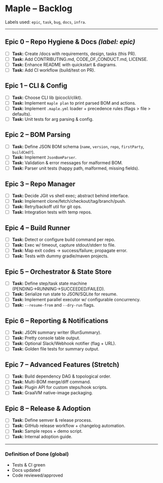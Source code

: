 # Maple – Backlog

Labels used: `epic`, `task`, `bug`, `docs`, `infra`.

----

## Epic 0 – Repo Hygiene & Docs  _(label: epic)_
- [ ] **Task:** Create /docs with requirements, design, tasks (this PR).  
- [ ] **Task:** Add CONTRIBUTING.md, CODE_OF_CONDUCT.md, LICENSE.  
- [ ] **Task:** Enhance README with quickstart & diagrams.  
- [ ] **Task:** Add CI workflow (build/test on PR).

## Epic 1 – CLI & Config
- [ ] **Task:** Choose CLI lib (picocli/clikt).  
- [ ] **Task:** Implement `maple plan` to print parsed BOM and actions.  
- [ ] **Task:** Implement `.maple.yml` loader + precedence rules (flags > file > defaults).  
- [ ] **Task:** Unit tests for arg parsing & config.

## Epic 2 – BOM Parsing
- [ ] **Task:** Define JSON BOM schema (`name`, `version`, `repo`, `firstParty`, `buildCmd?`).  
- [ ] **Task:** Implement `JsonBomParser`.  
- [ ] **Task:** Validation & error messages for malformed BOM.  
- [ ] **Task:** Parser unit tests (happy path, malformed, missing fields).

## Epic 3 – Repo Manager
- [ ] **Task:** Decide JGit vs shell exec; abstract behind interface.  
- [ ] **Task:** Implement clone/fetch/checkout/tag/branch/push.  
- [ ] **Task:** Retry/backoff util for git ops.  
- [ ] **Task:** Integration tests with temp repos.

## Epic 4 – Build Runner
- [ ] **Task:** Detect or configure build command per repo.  
- [ ] **Task:** Exec w/ timeout, capture stdout/stderr to file.  
- [ ] **Task:** Map exit codes → success/failure; propagate error.  
- [ ] **Task:** Tests with dummy gradle/maven projects.

## Epic 5 – Orchestrator & State Store
- [ ] **Task:** Define step/task state machine (PENDING→RUNNING→SUCCEEDED/FAILED).  
- [ ] **Task:** Serialize run state to JSON/SQLite for resume.  
- [ ] **Task:** Implement parallel executor w/ configurable concurrency.  
- [ ] **Task:** `--resume-from` and `--dry-run` flags.

## Epic 6 – Reporting & Notifications
- [ ] **Task:** JSON summary writer (RunSummary).  
- [ ] **Task:** Pretty console table output.  
- [ ] **Task:** Optional Slack/Webhook notifier (flag + URL).  
- [ ] **Task:** Golden file tests for summary output.

## Epic 7 – Advanced Features (Stretch)
- [ ] **Task:** Build dependency DAG & topological order.  
- [ ] **Task:** Multi-BOM merge/diff command.  
- [ ] **Task:** Plugin API for custom steps/hook scripts.  
- [ ] **Task:** GraalVM native-image packaging.

## Epic 8 – Release & Adoption
- [ ] **Task:** Define semver & release process.  
- [ ] **Task:** GitHub release workflow + changelog automation.  
- [ ] **Task:** Sample repos + demo script.  
- [ ] **Task:** Internal adoption guide.

---

### Definition of Done (global)
- Tests & CI green
- Docs updated
- Code reviewed/approved